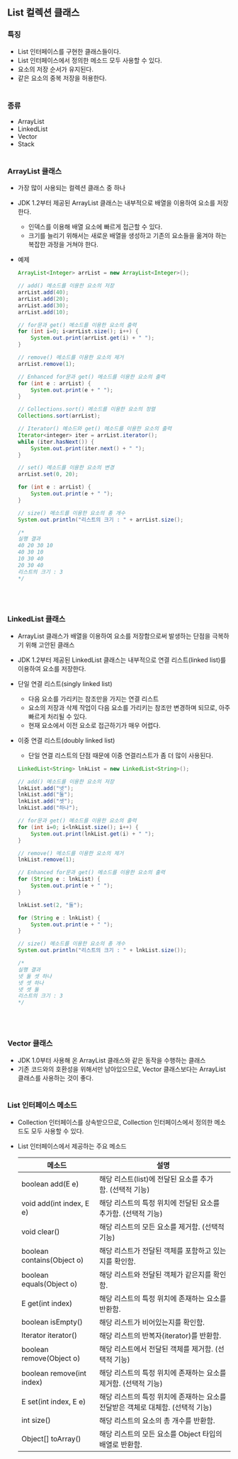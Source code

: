 ## List 컬렉션 클래스

### 특징

- List 인터페이스를 구현한 클래스들이다.
- List 인터페이스에서 정의한 메소드 모두 사용할 수 있다.
- 요소의 저장 순서가 유지된다.
- 같은 요소의 중복 저장을 허용한다.
<br><br>

### 종류

- ArrayList<E>
- LinkedList<E>
- Vector<E>
- Stack<E>
<br><br>

### ArrayList<E> 클래스

- 가장 많이 사용되는 컬렉션 클래스 중 하나
- JDK 1.2부터 제공된 ArrayList 클래스는 내부적으로 배열을 이용하여 요소를 저장한다.
    - 인덱스를 이용해 배열 요소에 빠르게 접근할 수 있다.
    - 크기를 늘리기 위해서는 새로운 배열을 생성하고 기존의 요소들을 옮겨야 하는 복잡한 과정을 거쳐야 한다.
  
- 예제
    
    ```java
    ArrayList<Integer> arrList = new ArrayList<Integer>();
    
    // add() 메소드를 이용한 요소의 저장
    arrList.add(40);
    arrList.add(20);
    arrList.add(30);
    arrList.add(10);
    
    // for문과 get() 메소드를 이용한 요소의 출력
    for (int i=0; i<arrList.size(); i++) {
    	System.out.print(arrList.get(i) + " ");
    }
    
    // remove() 메소드를 이용한 요소의 제거
    arrList.remove(1);
    
    // Enhanced for문과 get() 메소드를 이용한 요소의 출력
    for (int e : arrList) {
    	System.out.print(e + " ");
    }
    
    // Collections.sort() 메소드를 이용한 요소의 정렬
    Collections.sort(arrList);
    
    // Iterator() 메소드와 get() 메소드를 이용한 요소의 출력
    Iterator<integer> iter = arrList.iterator();
    while (iter.hasNext()) {
    	System.out.print(iter.next() + " ");
    }
    
    // set() 메소드를 이용한 요소의 변경
    arrList.set(0, 20);
    
    for (int e : arrList) {
    	System.out.print(e + " ");
    }
    
    // size() 메소드를 이용한 요소의 총 개수
    System.out.println("리스트의 크기 : " + arrList.size();
    
    /*
    실행 결과
    40 20 30 10
    40 30 10
    10 30 40
    20 30 40
    리스트의 크기 : 3
    */
    ```
<br><br>

### LinkedList<E> 클래스

- ArrayList 클래스가 배열을 이용하여 요소를 저장함으로써 발생하는 단점을 극복하기 위해 고안된 클래스
- JDK 1.2부터 제공된 LinkedList 클래스는 내부적으로 연결 리스트(linked list)를 이용하여 요소를 저장한다.
- 단일 연결 리스트(singly linked list)
    - 다음 요소를 가리키는 참조만을 가지는 연결 리스트
    - 요소의 저장과 삭제 작업이 다음 요소를 가리키는 참조만 변경하며 되므로, 아주 빠르게 처리될 수 있다.
    - 현재 요소에서 이전 요소로 접근하기가 매우 어렵다.
- 이중 연결 리스트(doubly linked list)
    - 단일 연결 리스트의 단점 때문에 이중 연결리스트가 좀 더 많이 사용된다.
    
    ```java
    LinkedList<String> lnkList = new LinkedList<String>();
    
    // add() 메소드를 이용한 요소의 저장
    lnkList.add("넷");
    lnkList.add("둘");
    lnkList.add("셋");
    lnkList.add("하나");
    
    // for문과 get() 메소드를 이용한 요소의 출력
    for (int i=0; i<lnkList.size(); i++) {
    	System.out.print(lnkList.get(i) + " ");
    }
    
    // remove() 메소드를 이용한 요소의 제거
    lnkList.remove(1);
    
    // Enhanced for문과 get() 메소드를 이용한 요소의 출력
    for (String e : lnkList) {
    	System.out.print(e + " ");
    }
    
    lnkList.set(2, "둘");
    
    for (String e : lnkList) {
    	System.out.print(e + " ");
    }
    
    // size() 메소드를 이용한 요소의 총 개수
    System.out.println("리스트의 크기 : " + lnkList.size());
    
    /*
    실행 결과
    넷 둘 셋 하나
    넷 셋 하나
    넷 셋 둘
    리스트의 크기 : 3
    */
    ```    
<br><br>

### Vector<E> 클래스

- JDK 1.0부터 사용해 온 ArrayList 클래스와 같은 동작을 수행하는 클래스
- 기존 코드와의 호환성을 위해서만 남아있으므로, Vector 클래스보다는 ArrayList 클래스를 사용하는 것이 좋다.
<br><br>

### List 인터페이스 메소드

- Collection 인터페이스를 상속받으므로, Collection 인터페이스에서 정의한 메소드도 모두 사용할 수 있다.
- List 인터페이스에서 제공하는 주요 메소드
    
    
    | 메소드 | 설명 |
    | --- | --- |
    | boolean add(E e) | 해당 리스트(list)에 전달된 요소를 추가함. (선택적 기능) |
    | void add(int index, E e) | 해당 리스트의 특정 위치에 전달된 요소를 추가함. (선택적 기능) |
    | void clear() | 해당 리스트의 모든 요소를 제거함. (선택적 기능) |
    | boolean contains(Object o) | 해당 리스트가 전달된 객체를 포함하고 있는지를 확인함. |
    | boolean equals(Object o) | 해당 리스트와 전달된 객체가 같은지를 확인함. |
    | E get(int index) | 해당 리스트의 특정 위치에 존재하는 요소를 반환함. |
    | boolean isEmpty() | 해당 리스트가 비어있는지를 확인함. |
    | Iterator<E> iterator() | 해당 리스트의 반복자(iterator)를 반환함. |
    | boolean remove(Object o) | 해당 리스트에서 전달된 객체를 제거함. (선택적 기능) |
    | boolean remove(int index) | 해당 리스트의 특정 위치에 존재하는 요소를 제거함. (선택적 기능) |
    | E set(int index, E e) | 해당 리스트의 특정 위치에 존재하는 요소를 전달받은 객체로 대체함. (선택적 기능) |
    | int size() | 해당 리스트의 요소의 총 개수를 반환함. |
    | Object[] toArray() | 해당 리스트의 모든 요소를 Object 타입의 배열로 반환함. |